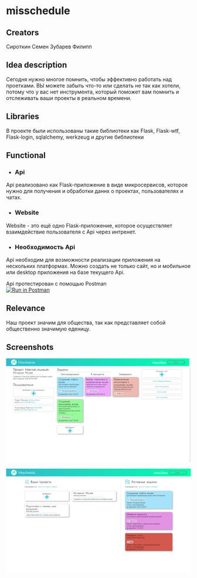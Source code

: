 # misschedule
## Creators
Сироткин Семен
Зубарев Филипп
## Idea description
Сегодня нужно многое помнить, чтобы эффективно работать над проетками. ВЫ можете забыть что-то или сделать не 
так как хотели, потому что у вас нет инструмента, который поможет вам помнить и отслеживать ваши проекты в
реальном времени.
## Libraries
 В проекте были использованы такие библиотеки как Flask, Flask-wtf, Flask-login, sqlalchemy, werkzeug и другие
 библиотеки
## Functional
* ### Api
Api реализовано как Flask-приложение в виде микросервисов, которое нужно для получения и обработки
даннх о проектах, пользователях и чатах.
* ### Website
Website - это ещё одно Flask-приложение, которое осуществляет взаимдействие пользователя с Api
через интренет.
* ### Необходимость Api
Api необходим для возможности реализации приложения на нескольких платформах. Можно создать не
только сайт, но и мобильное или desktop приложения на базе текущего Api.

Api протестирован с помощью Postman  
[![Run in Postman](https://run.pstmn.io/button.svg)](https://app.getpostman.com/run-collection/864c009340669d54c1fa)

## Relevance
Наш проект значим для общества, так как представляет собой общественно значимую еденицу.
## Screenshots
![Скриншот один](misschedule/static/img/screenshots/project-main-page-fhd.png "Project-main-page")

![Скриншот один](misschedule/static/img/screenshots/main-page-fhd.png "main-page")